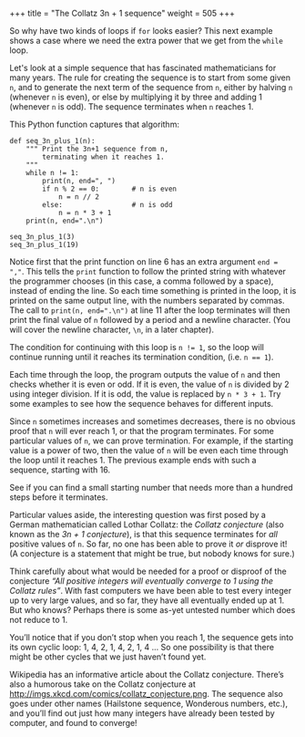 +++
title = "The Collatz 3n + 1 sequence"
weight = 505
+++


So why have two kinds of loops if ```for``` looks easier?  This next example shows a case where
we need the extra power that we get from the ```while``` loop.

Let's look at a simple sequence that has fascinated mathematicians for many years.
The rule for creating the sequence is to start from
some given ```n```, and to generate
the next term of the sequence from ```n```, either by halving ```n```
(whenever ```n``` is even), or else by multiplying it by three and adding 1 (whenever ```n``` is odd).  The sequence
terminates when ```n``` reaches 1.

This Python function captures that algorithm:

```
def seq_3n_plus_1(n):
    """ Print the 3n+1 sequence from n,
        terminating when it reaches 1.
    """
    while n != 1:
        print(n, end=", ")
        if n % 2 == 0:        # n is even
            n = n // 2
        else:                 # n is odd
            n = n * 3 + 1
    print(n, end=".\n")

seq_3n_plus_1(3)
seq_3n_plus_1(19)
```


Notice first that the print function on line 6 has an extra argument ```end = ","```.  This
tells the ```print``` function to follow the printed string with whatever the programmer
chooses (in this case, a comma followed by a space), instead of ending the line. So
each time something is printed in the loop, it is printed on the same output line, with
the numbers separated by commas.  The call to ```print(n, end=".\n")``` at line 11 after the loop terminates
will then print the final value of ```n``` followed by a period and a newline character.
(You will cover the newline character, ```\n```, in a later chapter).

The condition for continuing with this loop is ```n != 1```, so the loop will continue running until
it reaches its termination condition, (i.e. ```n == 1```).

Each time through the loop, the program outputs the value of ```n``` and then
checks whether it is even or odd. If it is even, the value of ```n``` is divided
by 2 using integer division. If it is odd, the value is replaced by ```n * 3 + 1```.  Try some examples to see how the sequence behaves for different inputs.

Since ```n``` sometimes increases and sometimes decreases, there is no obvious
proof that ```n``` will ever reach 1, or that the program terminates. For some
particular values of ```n```, we can prove termination. For example, if the
starting value is a power of two, then the value of ```n``` will be even each
time through the loop until it reaches 1. The previous example ends with such a
sequence, starting with 16.

See if you can find a small starting
number that needs more than a hundred steps before it terminates.

Particular values aside, the interesting question was first posed by a German
mathematician called Lothar Collatz: the *Collatz conjecture* (also known as
the *3n + 1 conjecture*), is that this sequence terminates for *all* positive
values of ```n```.  So far, no one has been able to prove it *or* disprove it!
(A conjecture is a statement that might be true, but nobody knows for sure.)

Think carefully about what would be needed for a proof or disproof of the conjecture
*&#8220;All positive integers will eventually converge to 1 using the Collatz rules&#8221;*.
With fast computers we have been able to test every integer up to very
large values, and so far, they have all eventually ended up at 1.
But who knows? Perhaps there is some as-yet untested number which does not reduce to 1.

You&#8217;ll notice that if you don&#8217;t stop when you reach 1, the sequence gets into
its own cyclic loop:  1, 4, 2, 1, 4, 2, 1, 4 ...   So one possibility is that there might
be other cycles that we just haven&#8217;t found yet.

Wikipedia has an informative article about the Collatz conjecture. There&#8217;s also a humorous take on the Collatz conjecture at <a class="reference external" href="http://imgs.xkcd.com/comics/collatz_conjecture.png">http://imgs.xkcd.com/comics/collatz_conjecture.png</a>. The sequence
also goes under other names (Hailstone sequence, Wonderous numbers, etc.),
and you&#8217;ll find out just how many integers have already been tested by computer,
and found to converge!

